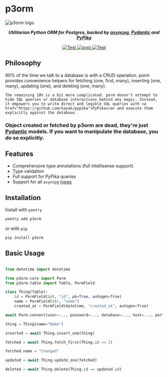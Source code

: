 # p3orm


<img src="https://rafalstapinski.github.io/p3orm/img/logo.svg" alt="p3orm logo" />

<p align="center"><strong><em>Utilitarian Python ORM for Postgres, backed by <a
                href="https://github.com/MagicStack/asyncpg">asyncpg</a>, <a
                href="https://github.com/samuelcolvin/pydantic">Pydantic</a> and <a
                href="https://github.com/kayak/pypika">PyPika</a></em></strong></p>

<p align="center">
    <a href="https://github.com/rafalstapinski/porm/actions/workflows/test.yml" target="_blank">
        <img src="https://github.com/rafalstapinski/porm/actions/workflows/test.yml/badge.svg" alt="Test" />
    </a>
    <a href="https://pypi.org/project/p3orm" target="_blank">
        <img src="https://img.shields.io/pypi/v/p3orm?color=%2334D058" alt="pypi" />
    </a>
    <a href="https://pypi.org/project/p3orm" target="_blank">
        <img src="https://img.shields.io/pypi/pyversions/p3orm?color=%23334D058" alt="Test" />
    </a>
</p>

<h2>Philosophy</h2>

<p>
    90% of the time we talk to a database is with a CRUD operation. porm provides convenience helpers for fetching (one, first, many), inserting (one, many), updating (one), and deleting (one, many).

    The remaining 10% is a bit more complicated. porm doesn't attempt to hide SQL queries or database interactions behind any magic. Instead, it empowers you to write direct and legible SQL queries with <a href="https://github.com/kayak/pypika">PyPika</a> and execute them explicitly against the database.

</p>
<h3>
    Object created or fetched by p3orm are dead, they're just <a href="https://github.com/samuelcolvin/pydantic">Pydantic</a> models. If you want to manipulate the database, you do so explicitly.
</h3>

<h2>Features</h2>

- Comprehensive type annotations (full intellisense support)
- Type validation
- Full support for PyPika queries
- Support for all `asyncpg` <a href="https://magicstack.github.io/asyncpg/current/usage.html#type-conversion">types</a>

<h2>
    Installation
</h2>

Install with `poetry`
```sh
poetry add p3orm
```

or with `pip`

```sh
pip install p3orm
```

<h2>Basic Usage</h2>

```python

from datetime import datetime

from p3orm.core import Porm
from p3orm.table import Table, PormField

class Thing(Table):
    id = PormField(int, "id", pk=True, autogen=True)
    name = PormField(str, "name")
    created_at = PormField(datetime, "created_at", autogen=True)

await Porm.connect(user=..., password=..., database=..., host=..., port=...)

thing = Thing(name="Name")

inserted = await Thing.insert_one(thing)

fetched = await Thing.fetch_first(Thing.id == 1)

fetched.name = "Changed"

updated = await Thing.update_one(fetched)

deleted = await Thing.delete(Thing.id == updated.id)
```
